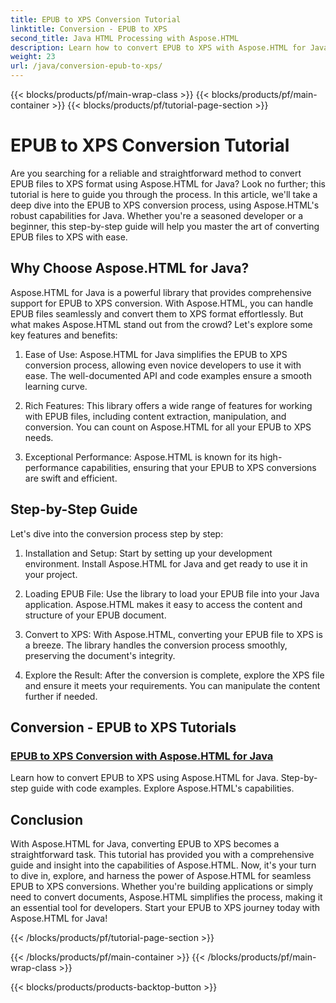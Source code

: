 ```yaml
---
title: EPUB to XPS Conversion Tutorial
linktitle: Conversion - EPUB to XPS
second_title: Java HTML Processing with Aspose.HTML
description: Learn how to convert EPUB to XPS with Aspose.HTML for Java. Get a step-by-step guide and code examples, exploring Aspose.HTML's capabilities in these tutorials.
weight: 23
url: /java/conversion-epub-to-xps/
---
```


{{< blocks/products/pf/main-wrap-class >}}
{{< blocks/products/pf/main-container >}}
{{< blocks/products/pf/tutorial-page-section >}}

# EPUB to XPS Conversion Tutorial


Are you searching for a reliable and straightforward method to convert EPUB files to XPS format using Aspose.HTML for Java? Look no further; this tutorial is here to guide you through the process. In this article, we'll take a deep dive into the EPUB to XPS conversion process, using Aspose.HTML's robust capabilities for Java. Whether you're a seasoned developer or a beginner, this step-by-step guide will help you master the art of converting EPUB files to XPS with ease.

## Why Choose Aspose.HTML for Java?

Aspose.HTML for Java is a powerful library that provides comprehensive support for EPUB to XPS conversion. With Aspose.HTML, you can handle EPUB files seamlessly and convert them to XPS format effortlessly. But what makes Aspose.HTML stand out from the crowd? Let's explore some key features and benefits:

1. Ease of Use: Aspose.HTML for Java simplifies the EPUB to XPS conversion process, allowing even novice developers to use it with ease. The well-documented API and code examples ensure a smooth learning curve.

2. Rich Features: This library offers a wide range of features for working with EPUB files, including content extraction, manipulation, and conversion. You can count on Aspose.HTML for all your EPUB to XPS needs.

3. Exceptional Performance: Aspose.HTML is known for its high-performance capabilities, ensuring that your EPUB to XPS conversions are swift and efficient.

## Step-by-Step Guide

Let's dive into the conversion process step by step:

1. Installation and Setup: Start by setting up your development environment. Install Aspose.HTML for Java and get ready to use it in your project.

2. Loading EPUB File: Use the library to load your EPUB file into your Java application. Aspose.HTML makes it easy to access the content and structure of your EPUB document.

3. Convert to XPS: With Aspose.HTML, converting your EPUB file to XPS is a breeze. The library handles the conversion process smoothly, preserving the document's integrity.

4. Explore the Result: After the conversion is complete, explore the XPS file and ensure it meets your requirements. You can manipulate the content further if needed.

## Conversion - EPUB to XPS Tutorials
### [EPUB to XPS Conversion with Aspose.HTML for Java](./convert-epub-to-xps/)
Learn how to convert EPUB to XPS using Aspose.HTML for Java. Step-by-step guide with code examples. Explore Aspose.HTML's capabilities.

## Conclusion

With Aspose.HTML for Java, converting EPUB to XPS becomes a straightforward task. This tutorial has provided you with a comprehensive guide and insight into the capabilities of Aspose.HTML. Now, it's your turn to dive in, explore, and harness the power of Aspose.HTML for seamless EPUB to XPS conversions. Whether you're building applications or simply need to convert documents, Aspose.HTML simplifies the process, making it an essential tool for developers. Start your EPUB to XPS journey today with Aspose.HTML for Java!

{{< /blocks/products/pf/tutorial-page-section >}}

{{< /blocks/products/pf/main-container >}}
{{< /blocks/products/pf/main-wrap-class >}}

{{< blocks/products/products-backtop-button >}}
